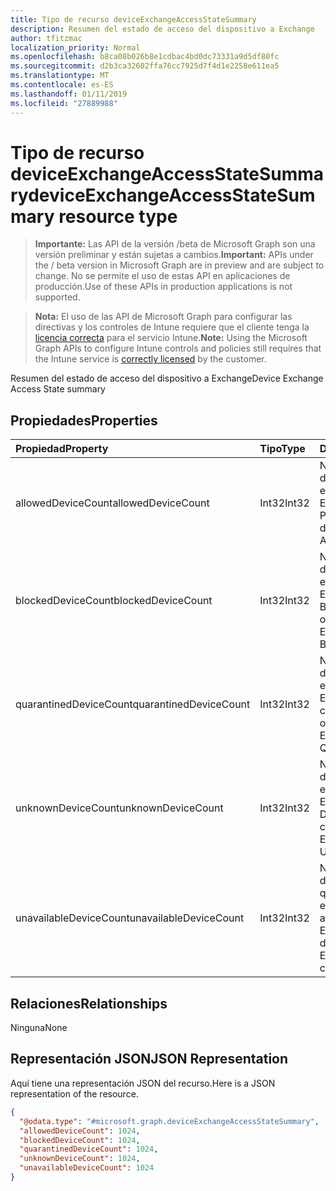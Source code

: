```yaml
---
title: Tipo de recurso deviceExchangeAccessStateSummary
description: Resumen del estado de acceso del dispositivo a Exchange
author: tfitzmac
localization_priority: Normal
ms.openlocfilehash: b8ca08b026b8e1cdbac4bd0dc73331a9d5df80fc
ms.sourcegitcommit: d2b3ca32602ffa76cc7925d7f4d1e2258e611ea5
ms.translationtype: MT
ms.contentlocale: es-ES
ms.lasthandoff: 01/11/2019
ms.locfileid: "27889988"
---
```

# <a name="deviceexchangeaccessstatesummary-resource-type"></a><span data-ttu-id="59381-103">Tipo de recurso deviceExchangeAccessStateSummary</span><span class="sxs-lookup"><span data-stu-id="59381-103">deviceExchangeAccessStateSummary resource type</span></span>

> <span data-ttu-id="59381-104">**Importante:** Las API de la versión /beta de Microsoft Graph son una versión preliminar y están sujetas a cambios.</span><span class="sxs-lookup"><span data-stu-id="59381-104">**Important:** APIs under the / beta version in Microsoft Graph are in preview and are subject to change.</span></span> <span data-ttu-id="59381-105">No se permite el uso de estas API en aplicaciones de producción.</span><span class="sxs-lookup"><span data-stu-id="59381-105">Use of these APIs in production applications is not supported.</span></span>

> <span data-ttu-id="59381-106">**Nota:** El uso de las API de Microsoft Graph para configurar las directivas y los controles de Intune requiere que el cliente tenga la [licencia correcta](https://go.microsoft.com/fwlink/?linkid=839381) para el servicio Intune.</span><span class="sxs-lookup"><span data-stu-id="59381-106">**Note:** Using the Microsoft Graph APIs to configure Intune controls and policies still requires that the Intune service is [correctly licensed](https://go.microsoft.com/fwlink/?linkid=839381) by the customer.</span></span>

<span data-ttu-id="59381-107">Resumen del estado de acceso del dispositivo a Exchange</span><span class="sxs-lookup"><span data-stu-id="59381-107">Device Exchange Access State summary</span></span>
## <a name="properties"></a><span data-ttu-id="59381-108">Propiedades</span><span class="sxs-lookup"><span data-stu-id="59381-108">Properties</span></span>
|<span data-ttu-id="59381-109">Propiedad</span><span class="sxs-lookup"><span data-stu-id="59381-109">Property</span></span>|<span data-ttu-id="59381-110">Tipo</span><span class="sxs-lookup"><span data-stu-id="59381-110">Type</span></span>|<span data-ttu-id="59381-111">Descripción</span><span class="sxs-lookup"><span data-stu-id="59381-111">Description</span></span>|
|:---|:---|:---|
|<span data-ttu-id="59381-112">allowedDeviceCount</span><span class="sxs-lookup"><span data-stu-id="59381-112">allowedDeviceCount</span></span>|<span data-ttu-id="59381-113">Int32</span><span class="sxs-lookup"><span data-stu-id="59381-113">Int32</span></span>|<span data-ttu-id="59381-114">Número total de dispositivos con el estado de acceso de Exchange: Permitido.</span><span class="sxs-lookup"><span data-stu-id="59381-114">Total count of devices with Exchange Access State: Allowed.</span></span>|
|<span data-ttu-id="59381-115">blockedDeviceCount</span><span class="sxs-lookup"><span data-stu-id="59381-115">blockedDeviceCount</span></span>|<span data-ttu-id="59381-116">Int32</span><span class="sxs-lookup"><span data-stu-id="59381-116">Int32</span></span>|<span data-ttu-id="59381-117">Número total de dispositivos con el estado de acceso de Exchange: Bloqueado.</span><span class="sxs-lookup"><span data-stu-id="59381-117">Total count of devices with Exchange Access State: Blocked.</span></span>|
|<span data-ttu-id="59381-118">quarantinedDeviceCount</span><span class="sxs-lookup"><span data-stu-id="59381-118">quarantinedDeviceCount</span></span>|<span data-ttu-id="59381-119">Int32</span><span class="sxs-lookup"><span data-stu-id="59381-119">Int32</span></span>|<span data-ttu-id="59381-120">Número total de dispositivos con el estado de acceso de Exchange: En cuarentena.</span><span class="sxs-lookup"><span data-stu-id="59381-120">Total count of devices with Exchange Access State: Quarantined.</span></span>|
|<span data-ttu-id="59381-121">unknownDeviceCount</span><span class="sxs-lookup"><span data-stu-id="59381-121">unknownDeviceCount</span></span>|<span data-ttu-id="59381-122">Int32</span><span class="sxs-lookup"><span data-stu-id="59381-122">Int32</span></span>|<span data-ttu-id="59381-123">Número total de dispositivos con el estado de acceso de Exchange: Desconocido.</span><span class="sxs-lookup"><span data-stu-id="59381-123">Total count of devices with Exchange Access State: Unknown.</span></span>|
|<span data-ttu-id="59381-124">unavailableDeviceCount</span><span class="sxs-lookup"><span data-stu-id="59381-124">unavailableDeviceCount</span></span>|<span data-ttu-id="59381-125">Int32</span><span class="sxs-lookup"><span data-stu-id="59381-125">Int32</span></span>|<span data-ttu-id="59381-126">Número total de dispositivos para los que no se puede encontrar el estado de acceso de Exchange.</span><span class="sxs-lookup"><span data-stu-id="59381-126">Total count of devices for which no Exchange Access State could be found.</span></span>|

## <a name="relationships"></a><span data-ttu-id="59381-127">Relaciones</span><span class="sxs-lookup"><span data-stu-id="59381-127">Relationships</span></span>
<span data-ttu-id="59381-128">Ninguna</span><span class="sxs-lookup"><span data-stu-id="59381-128">None</span></span>
## <a name="json-representation"></a><span data-ttu-id="59381-129">Representación JSON</span><span class="sxs-lookup"><span data-stu-id="59381-129">JSON Representation</span></span>
<span data-ttu-id="59381-130">Aquí tiene una representación JSON del recurso.</span><span class="sxs-lookup"><span data-stu-id="59381-130">Here is a JSON representation of the resource.</span></span>
<!-- {
  "blockType": "resource",
  "@odata.type": "microsoft.graph.deviceExchangeAccessStateSummary"
}
-->
``` json
{
  "@odata.type": "#microsoft.graph.deviceExchangeAccessStateSummary",
  "allowedDeviceCount": 1024,
  "blockedDeviceCount": 1024,
  "quarantinedDeviceCount": 1024,
  "unknownDeviceCount": 1024,
  "unavailableDeviceCount": 1024
}
```





